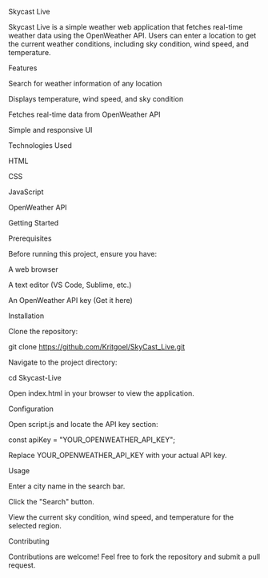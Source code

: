 Skycast Live

Skycast Live is a simple weather web application that fetches real-time weather data using the OpenWeather API. Users can enter a location to get the current weather conditions, including sky condition, wind speed, and temperature.

Features

  Search for weather information of any location

  Displays temperature, wind speed, and sky condition

  Fetches real-time data from OpenWeather API

  Simple and responsive UI

Technologies Used

  HTML

  CSS

  JavaScript

  OpenWeather API

Getting Started

Prerequisites

Before running this project, ensure you have:

  A web browser

  A text editor (VS Code, Sublime, etc.)

  An OpenWeather API key (Get it here)

Installation

Clone the repository:

git clone https://github.com/Kritgoel/SkyCast_Live.git

Navigate to the project directory:

cd Skycast-Live

Open index.html in your browser to view the application.

Configuration

Open script.js and locate the API key section:

const apiKey = "YOUR_OPENWEATHER_API_KEY";

Replace YOUR_OPENWEATHER_API_KEY with your actual API key.

Usage

Enter a city name in the search bar.

Click the "Search" button.

View the current sky condition, wind speed, and temperature for the selected region.

Contributing

Contributions are welcome! Feel free to fork the repository and submit a pull request.
